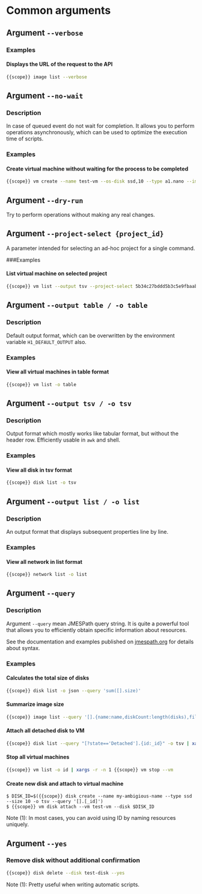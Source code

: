 # Common arguments
## Argument ```--verbose```

### Examples

#### Displays the URL of the request to the API

```bash
{{scope}} image list --verbose
```

## Argument ``--no-wait``

### Description

In case of queued event do not wait for completion. It allows you to perform operations
asynchronously, which can be used to optimize the execution time of scripts.

### Examples

#### Create virtual machine without waiting for the process to be completed
```bash
{{scope}} vm create --name test-vm --os-disk ssd,10 --type a1.nano --image debian --ssh my-ssh --no-wait
```

## Argument ``--dry-run``

Try to perform operations without making any real changes.
## Argument ```--project-select {project_id}```

A parameter intended for selecting an ad-hoc project for a single command.

###Examples

#### List virtual machine on selected project

```bash
{{scope}} vm list --output tsv --project-select 5b34c27bddd5b3c5e9fbaab0
```
## Argument ```--output table / -o table```

### Description

Default output format, which can be overwritten by the environment variable ```H1_DEFAULT_OUTPUT``` also.

### Examples

#### View all virtual machines in table format

```bash
{{scope}} vm list -o table
```

## Argument ```--output tsv / -o tsv```

### Description

Output format which mostly works like tabular format, but without the header row. Efficiently usable in ```awk``` and shell.

### Examples

#### View all disk in tsv format

```bash
{{scope}} disk list -o tsv
```

## Argument ```--output list / -o list```

### Description

An output format that displays subsequent properties line by line.

### Examples

#### View all network in list format

```bash
{{scope}} network list -o list
```

## Argument ```--query```

### Description

Argument ```--query``` mean JMESPath query string. It is quite a powerful tool that allows you to efficiently 
    obtain specific information about resources.
    
See the documentation and examples published on [jmespath.org](https://jmespath.org) for details about syntax.
    
### Examples

#### Calculates the total size of disks

```bash
{{scope}} disk list -o json --query 'sum([].size)'
```

#### Summarize image size

```bash
{{scope}} image list --query '[].{name:name,diskCount:length(disks),fileSize:fileSize}'
```

#### Attach all detached disk to VM

```bash
{{scope}} disk list --query "[?state=='Detached'].{id:_id}" -o tsv | xargs -r -n 1 {{scope}} vm disk attach --vm test-vm --disk
```

#### Stop all virtual machines

```bash
{{scope}} vm list -o id | xargs -r -n 1 {{scope}} vm stop --vm
```

#### Create new disk and attach to virtual machine

```
$ DISK_ID=$({{scope}} disk create --name my-ambigious-name --type ssd --size 10 -o tsv --query '[].[_id]')
$ {{scope}} vm disk attach --vm test-vm --disk $DISK_ID
```

Note (1): In most cases, you can avoid using ID by naming resources uniquely.
## Argument ```--yes```
### Remove disk without additional confirmation

```bash
{{scope}} disk delete --disk test-disk --yes
```

Note (1): Pretty useful when writing automatic scripts.
